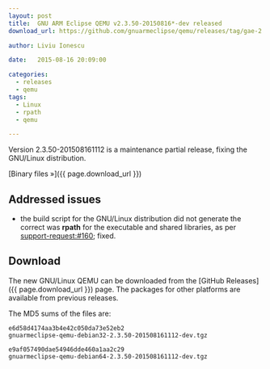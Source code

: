 ```yaml
---
layout: post
title:  GNU ARM Eclipse QEMU v2.3.50-20150816*-dev released
download_url: https://github.com/gnuarmeclipse/qemu/releases/tag/gae-2.3.50-20150816

author: Liviu Ionescu

date:   2015-08-16 20:09:00

categories:
  - releases
  - qemu
tags:
  - Linux
  - rpath
  - qemu

---
```


Version 2.3.50-201508161112 is a maintenance partial release, fixing the GNU/Linux distribution.

[Binary files »]({{ page.download_url }})

## Addressed issues

* the build script for the GNU/Linux distribution did not generate the correct was **rpath** for the executable and shared libraries, as per [support-request:#160](https://sourceforge.net/p/gnuarmeclipse/support-requests/160/); fixed.

## Download

The new GNU/Linux QEMU can be downloaded from the [GitHub Releases]({{ page.download_url }}) page. The packages for other platforms are available from previous releases.

The MD5 sums of the files are:

	e6d58d4174aa3b4e42c050da73e52eb2  
	gnuarmeclipse-qemu-debian32-2.3.50-201508161112-dev.tgz

	e9af057490dae54946dde460a1aa2c29  
	gnuarmeclipse-qemu-debian64-2.3.50-201508161112-dev.tgz
